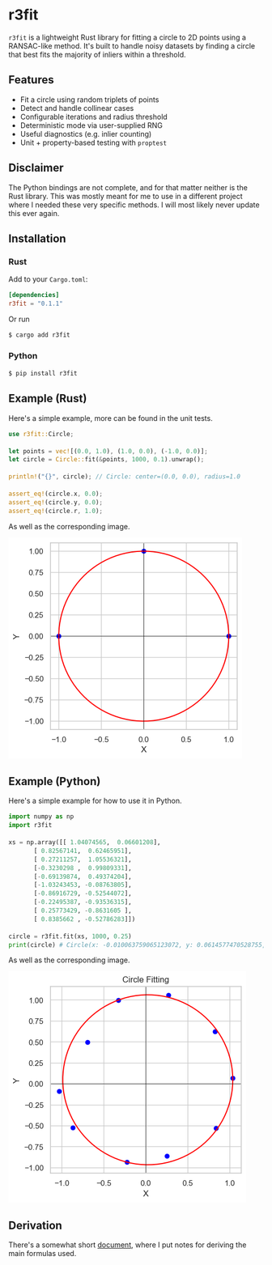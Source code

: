 # r3fit

`r3fit` is a lightweight Rust library for fitting a circle to 2D points using a RANSAC-like method. It's built to handle noisy datasets by finding a circle that best fits the majority of inliers within a threshold.

## Features

- Fit a circle using random triplets of points
- Detect and handle collinear cases
- Configurable iterations and radius threshold
- Deterministic mode via user-supplied RNG
- Useful diagnostics (e.g. inlier counting)
- Unit + property-based testing with `proptest`

## Disclaimer

The Python bindings are not complete, and for that matter neither is the Rust library. This was mostly meant for me to use in a different project where I needed these very specific methods. I will most likely never update this ever again.

## Installation

### Rust

Add to your `Cargo.toml`:

```toml
[dependencies]
r3fit = "0.1.1"
```

Or run

```bash
$ cargo add r3fit
```

### Python

```bash
$ pip install r3fit
```

## Example (Rust)

Here's a simple example, more can be found in the unit tests.

```rust
use r3fit::Circle;

let points = vec![(0.0, 1.0), (1.0, 0.0), (-1.0, 0.0)];
let circle = Circle::fit(&points, 1000, 0.1).unwrap();

println!("{}", circle); // Circle: center=(0.0, 0.0), radius=1.0

assert_eq!(circle.x, 0.0);
assert_eq!(circle.y, 0.0);
assert_eq!(circle.r, 1.0);
```

As well as the corresponding image.

![Rust Fit](./assets/rust-fit.png)

## Example (Python)

Here's a simple example for how to use it in Python.

```py
import numpy as np
import r3fit

xs = np.array([[ 1.04074565,  0.06601208],
       [ 0.82567141,  0.62465951],
       [ 0.27211257,  1.05536321],
       [-0.3230298 ,  0.99809331],
       [-0.69139874,  0.49374204],
       [-1.03243453, -0.08763805],
       [-0.86916729, -0.52544072],
       [-0.22495387, -0.93536315],
       [ 0.25773429, -0.8631605 ],
       [ 0.8385662 , -0.52786283]])

circle = r3fit.fit(xs, 1000, 0.25)
print(circle) # Circle(x: -0.010063759065123072, y: 0.0614577470528755, r: 1.033185147957909)
```

As well as the corresponding image.

![Python Fit](./assets/python-fit.png)

## Derivation

There's a somewhat short [document](assets/RANSAC_Circle_Fitting.pdf), where I put notes for deriving the main formulas used.